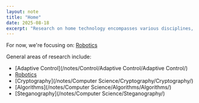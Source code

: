 ```yaml
---
layout: note
title: "Home"
date: 2025-08-18
excerpt: "Research on home technology encompasses various disciplines, including robotics, adaptive control, and cryptography."
---
```


For now, we're focusing on:
[Robotics](/notes/Robotics/Robotics/)


General areas of research include:
- [Adaptive Control](/notes/Control/Adaptive Control/Adaptive Control/)
- [Robotics](/notes/Robotics/Robotics/)
- [Cryptography](/notes/Computer Science/Cryptography/Cryptography/)
- [Algorithms](/notes/Computer Science/Algorithms/Algorithms/)
- [Steganography](/notes/Computer Science/Steganography/)